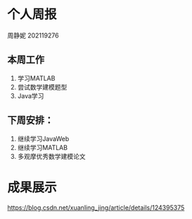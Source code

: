 # 个人周报

周静妮 202119276

## 本周工作

1. 学习MATLAB
2. 尝试数学建模题型
3. Java学习

## 下周安排：

1. 继续学习JavaWeb
2. 继续学习MATLAB
3. 多观摩优秀数学建模论文

#  成果展示

  https://blog.csdn.net/xuanling_jing/article/details/124395375 